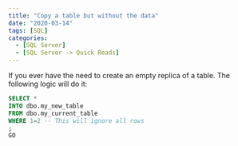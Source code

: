 ```yaml
---
title: "Copy a table but without the data"
date: "2020-03-14"
tags: [SQL]
categories:
  - [SQL Server]
  - [SQL Server -> Quick Reads]
---
```


If you ever have the need to create an empty replica of a table. The following logic will do it:

```sql
SELECT *
INTO dbo.my_new_table
FROM dbo.my_current_table
WHERE 1=2 -- This will ignore all rows
;
GO
```
